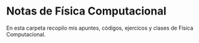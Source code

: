 # Notas de Física Computacional

En esta carpeta recopilo mis apuntes, códigos, ejercicos y clases de Física Computacional.
